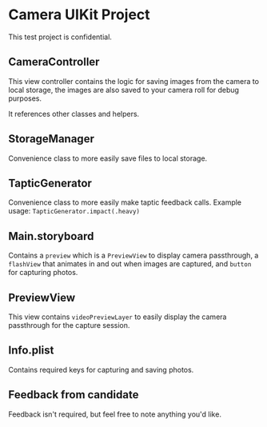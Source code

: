 # Camera UIKit Project

This test project is confidential.


## CameraController

This view controller contains the logic for saving images from the camera to local storage, the images are also saved to your camera roll for debug purposes.

It references other classes and helpers.


## StorageManager

Convenience class to more easily save files to local storage.


## TapticGenerator

Convenience class to more easily make taptic feedback calls. Example usage: `TapticGenerator.impact(.heavy)`


## Main.storyboard

Contains a `preview` which is a `PreviewView` to display camera passthrough, a `flashView` that animates in and out when images are captured, and `button` for capturing photos.


## PreviewView

This view contains `videoPreviewLayer` to easily display the camera passthrough for the capture session.


## Info.plist

Contains required keys for capturing and saving photos.


## Feedback from candidate

Feedback isn't required, but feel free to note anything you'd like.
